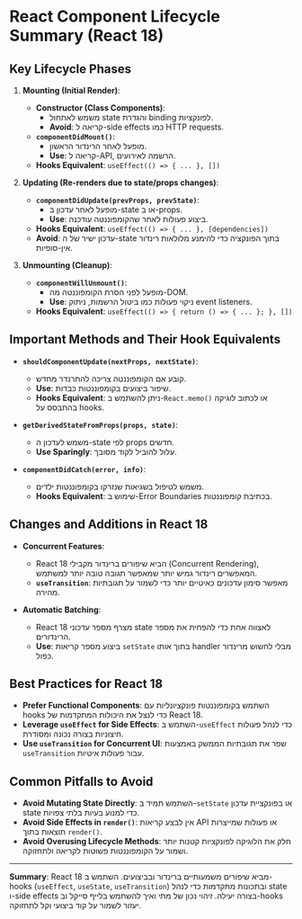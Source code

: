 # React Component Lifecycle Summary (React 18)

## Key Lifecycle Phases
1. **Mounting (Initial Render)**:
   - **Constructor (Class Components)**:
     - משמש לאתחול state והגדרת binding לפונקציות.
     - **Avoid**: קריאה ל-side effects כמו HTTP requests.
   - **`componentDidMount()`**:
     - מופעל לאחר הרינדור הראשון.
     - **Use**: קריאה ל-API, הרשמה לאירועים.
   - **Hooks Equivalent**: `useEffect(() => { ... }, [])`

2. **Updating (Re-renders due to state/props changes)**:
   - **`componentDidUpdate(prevProps, prevState)`**:
     - מופעל לאחר עדכון ב-state או ב-props.
     - **Use**: ביצוע פעולות לאחר שהקומפוננטה עודכנה.
   - **Hooks Equivalent**: `useEffect(() => { ... }, [dependencies])`
   - **Avoid**: עדכון ישיר של ה-state בתוך הפונקציה כדי להימנע מלולאות רינדור אין-סופיות.

3. **Unmounting (Cleanup)**:
   - **`componentWillUnmount()`**:
     - מופעל לפני הסרת הקומפוננטה מה-DOM.
     - **Use**: ניקוי פעולות כמו ביטול הרשמות, ניתוק event listeners.
   - **Hooks Equivalent**: `useEffect(() => { return () => { ... }; }, [])`

## Important Methods and Their Hook Equivalents
- **`shouldComponentUpdate(nextProps, nextState)`**:
  - קובע אם הקומפוננטה צריכה להתרנדר מחדש.
  - **Use**: שיפור ביצועים בקומפוננטות כבדות.
  - **Hooks Equivalent**: ניתן להשתמש ב-`React.memo()` או לכתוב לוגיקה בהתבסס על hooks.

- **`getDerivedStateFromProps(props, state)`**:
  - משמש לעדכון ה-state לפי props חדשים.
  - **Use Sparingly**: עלול להוביל לקוד מסובך.

- **`componentDidCatch(error, info)`**:
  - משמש לטיפול בשגיאות שנזרקו בקומפוננטות ילדים.
  - **Hooks Equivalent**: שימוש ב-Error Boundaries בכתיבת קומפוננטות.

## Changes and Additions in React 18
- **Concurrent Features**:
  - React 18 הביא שיפורים ברינדור מקבילי (Concurrent Rendering), המאפשרים רינדור גמיש יותר שמאפשר תגובה טובה יותר למשתמש.
  - **`useTransition`**: מאפשר סימון עדכונים כאיטיים יותר כדי לשמור על תגובתיות מהירה.

- **Automatic Batching**:
  - React 18 מצרף מספר עדכוני state לאצווה אחת כדי להפחית את מספר הרינדורים. 
  - **Use**: ביצוע מספר קריאות `setState` בתוך אותו handler מבלי לחשוש מרינדור כפול.

## Best Practices for React 18
- **Prefer Functional Components**: השתמש בקומפוננטות פונקציונליות עם hooks כדי לנצל את היכולות המתקדמות של React 18.
- **Leverage `useEffect` for Side Effects**: השתמש ב-`useEffect` כדי לנהל פעולות חיצוניות בצורה נכונה ומסודרת.
- **Use `useTransition` for Concurrent UI**: שפר את תגובתיות הממשק באמצעות `useTransition` עבור פעולות איטיות.

## Common Pitfalls to Avoid
- **Avoid Mutating State Directly**: השתמש תמיד ב-`setState` או בפונקציית עדכון state כדי למנוע בעיות בלתי צפויות.
- **Avoid Side Effects in `render()`**: אין לבצע קריאות API או פעולות שמייצרות תוצאות בתוך `render()`.
- **Avoid Overusing Lifecycle Methods**: חלק את הלוגיקה לפונקציות קטנות יותר ושמור על הקומפוננטות פשוטות לקריאה ולתחזוקה.

---

**Summary**: React 18 מביא שיפורים משמעותיים ברינדור ובביצועים. השתמש ב-hooks (`useEffect`, `useState`, `useTransition`) ובתכונות מתקדמות כדי לנהל state ו-side effects בצורה יעילה. זיהוי נכון של מתי ואיך להשתמש בלייף סייקל וב-hooks יעזור לשמור על קוד ביצועי וקל לתחזוקה.